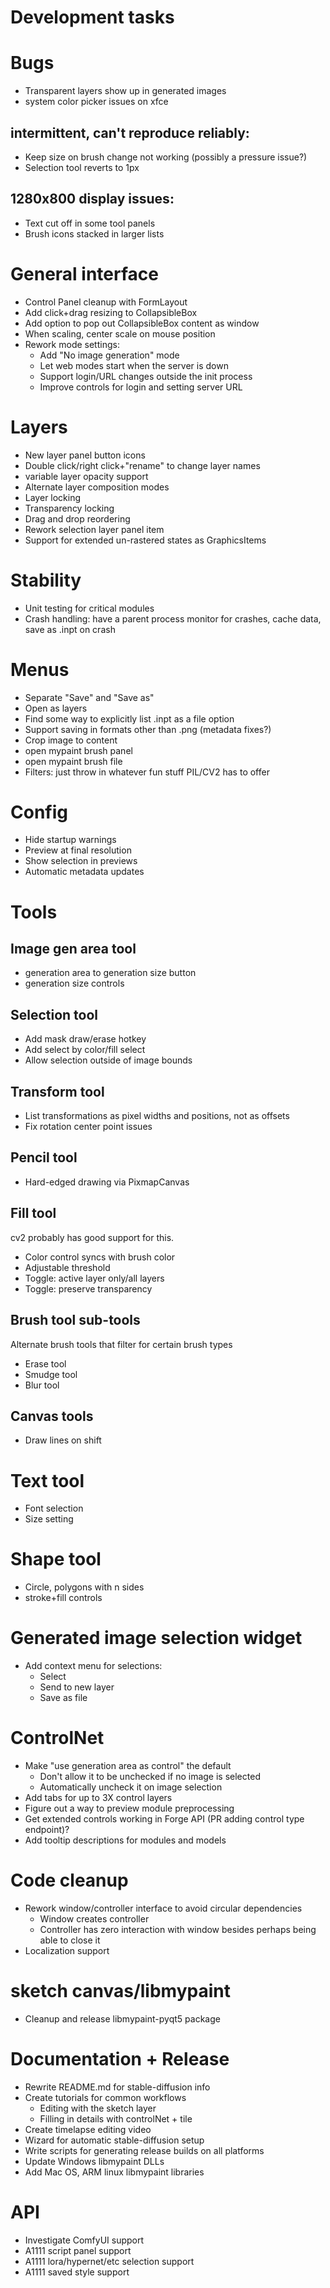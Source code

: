 # Development tasks

# Bugs
- Transparent layers show up in generated images
- system color picker issues on xfce

## intermittent, can't reproduce reliably:
- Keep size on brush change not working (possibly a pressure issue?)
- Selection tool reverts to 1px

## 1280x800 display issues:
- Text cut off in some tool panels
- Brush icons stacked in larger lists

# General interface
- Control Panel cleanup with FormLayout
- Add click+drag resizing to CollapsibleBox
- Add option to pop out CollapsibleBox content as window
- When scaling, center scale on mouse position
- Rework mode settings:
    * Add "No image generation" mode
    * Let web modes start when the server is down
    * Support login/URL changes outside the init process
    * Improve controls for login and setting server URL

# Layers
- New layer panel button icons
- Double click/right click+"rename" to change layer names
- variable layer opacity support
- Alternate layer composition modes
- Layer locking
- Transparency locking
- Drag and drop reordering
- Rework selection layer panel item
- Support for extended un-rastered states as GraphicsItems

# Stability
- Unit testing for critical modules
- Crash handling: have a parent process monitor for crashes, cache data, save as .inpt on crash

# Menus
- Separate "Save" and "Save as"
- Open as layers
- Find some way to explicitly list .inpt as a file option
- Support saving in formats other than .png (metadata fixes?)
- Crop image to content
- open mypaint brush panel
- open mypaint brush file
- Filters: just throw in whatever fun stuff PIL/CV2 has to offer

# Config
- Hide startup warnings
- Preview at final resolution
- Show selection in previews
- Automatic metadata updates

# Tools
## Image gen area tool
- generation area to generation size button
- generation size controls

## Selection tool
- Add mask draw/erase hotkey
- Add select by color/fill select
- Allow selection outside of image bounds

## Transform tool
- List transformations as pixel widths and positions, not as offsets
- Fix rotation center point issues

## Pencil tool
- Hard-edged drawing via PixmapCanvas
  
## Fill tool
cv2 probably has good support for this.
- Color control syncs with brush color
- Adjustable threshold
- Toggle: active layer only/all layers
- Toggle: preserve transparency
  
## Brush tool sub-tools
Alternate brush tools that filter for certain brush types
- Erase tool
- Smudge tool
- Blur tool

## Canvas tools
- Draw lines on shift

# Text tool
- Font selection
- Size setting

# Shape tool
- Circle, polygons with n sides
- stroke+fill controls

# Generated image selection widget
- Add context menu for selections:
    * Select
    * Send to new layer
    * Save as file

# ControlNet
- Make "use generation area as control" the default
    - Don't allow it to be unchecked if no image is selected
    - Automatically uncheck it on image selection
- Add tabs for up to 3X control layers
- Figure out a way to preview module preprocessing
- Get extended controls working in Forge API (PR adding control type endpoint)?
- Add tooltip descriptions for modules and models

# Code cleanup
- Rework window/controller interface to avoid circular dependencies
    * Window creates controller
    * Controller has zero interaction with window besides perhaps being able to close it
- Localization support

# sketch canvas/libmypaint
- Cleanup and release libmypaint-pyqt5 package

# Documentation + Release
- Rewrite README.md for stable-diffusion info
- Create tutorials for common workflows
    * Editing with the sketch layer
    * Filling in details with controlNet + tile
- Create timelapse editing video
- Wizard for automatic stable-diffusion setup
- Write scripts for generating release builds on all platforms
- Update Windows libmypaint DLLs
- Add Mac OS, ARM linux libmypaint libraries

# API
- Investigate ComfyUI support
- A1111 script panel support
- A1111 lora/hypernet/etc selection support
- A1111 saved style support

